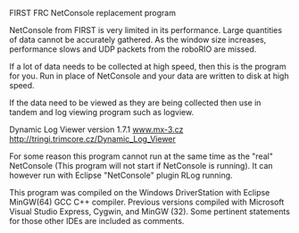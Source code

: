 FIRST FRC NetConsole replacement program

NetConsole from FIRST is very limited in its performance.  Large quantities of data cannot be accurately gathered.  As the window size increases, performance slows and UDP packets from the roboRIO are missed.

If a lot of data needs to be collected at high speed, then this is the program for you.  Run in place of NetConsole and your data are written to disk at high speed.

If the data need to be viewed as they are being collected then use in tandem and log viewing program such as logview.

Dynamic Log Viewer
version 1.7.1
www.mx-3.cz
http://tringi.trimcore.cz/Dynamic_Log_Viewer

For some reason this program cannot run at the same time as the "real" NetConsole (This program will not start if NetConsole is running).  It can however run with Eclipse "NetConsole" plugin RLog running.

This program was compiled on the Windows DriverStation with Eclipse MinGW(64) GCC C++ compiler.  Previous versions compiled with Microsoft Visual Studio Express, Cygwin, and MinGW (32).  Some pertinent statements for those other IDEs are included as comments.

